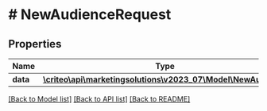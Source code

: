 # # NewAudienceRequest

## Properties

Name | Type | Description | Notes
------------ | ------------- | ------------- | -------------
**data** | [**\criteo\api\marketingsolutions\v2023_07\Model\NewAudience**](NewAudience.md) |  | [optional]

[[Back to Model list]](../../README.md#models) [[Back to API list]](../../README.md#endpoints) [[Back to README]](../../README.md)
